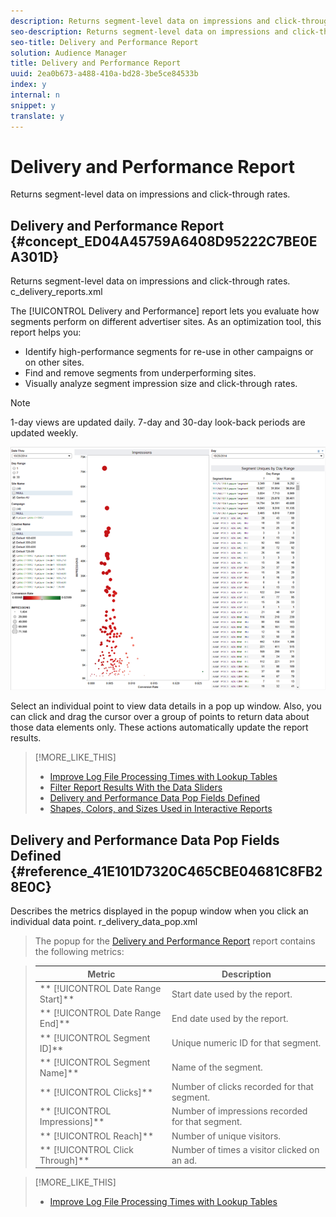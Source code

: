 ```yaml
---
description: Returns segment-level data on impressions and click-through rates.
seo-description: Returns segment-level data on impressions and click-through rates.
seo-title: Delivery and Performance Report
solution: Audience Manager
title: Delivery and Performance Report
uuid: 2ea0b673-a488-410a-bd28-3be5ce84533b
index: y
internal: n
snippet: y
translate: y
---
```


# Delivery and Performance Report

Returns segment-level data on impressions and click-through rates.

## Delivery and Performance Report {#concept_ED04A45759A6408D95222C7BE0EA301D}

Returns segment-level data on impressions and click-through rates. 
<draft-comment otherprops="merge">
  c_delivery_reports.xml 
</draft-comment>



The [!UICONTROL Delivery and Performance] report lets you evaluate how segments perform on different advertiser sites. As an optimization tool, this report helps you: 
* Identify high-performance segments for re-use in other campaigns or on other sites.
* Find and remove segments from underperforming sites.
* Visually analyze segment impression size and click-through rates.






>[!NOTE]
>
>1-day views are updated daily. 7-day and 30-day look-back periods are updated weekly.



![](assets/deliveryAndPerformanceReportCapture.PNG) 


Select an individual point to view data details in a pop up window. Also, you can click and drag the cursor over a group of points to return data about those data elements only. These actions automatically update the report results. 
>[!MORE_LIKE_THIS]
>
>* [Improve Log File Processing Times with Lookup Tables](lookup-tables.md#concept_53C119A83E6F49D28451828C54CF4FC1)
>* [Filter Report Results With the Data Sliders](data-sliders.md#concept_00E60A0BDB274B07A1DD342EE5554C37)
>* [Delivery and Performance Data Pop Fields Defined](delivery-performance-report.md#reference_41E101D7320C465CBE04681C8FB28E0C)
>* [Shapes, Colors, and Sizes Used in Interactive Reports](interactive-report-technology.md#reference_25F1411379B34946B5AB8156A0F87626)

## Delivery and Performance Data Pop Fields Defined {#reference_41E101D7320C465CBE04681C8FB28E0C}

Describes the metrics displayed in the popup window when you click an individual data point. 
<draft-comment otherprops="merge">
  r_delivery_data_pop.xml 
</draft-comment>


>
>
>The popup for the [Delivery and Performance Report](../../reporting/dynamic-reports/delivery-performance-report.md#concept_ED04A45759A6408D95222C7BE0EA301D) report contains the following metrics: 
>
>

>
>
>|  Metric  | Description  |
>|---|---|
>|  ** [!UICONTROL Date Range Start]** | Start date used by the report.  |
>|  ** [!UICONTROL Date Range End]** | End date used by the report.  |
>|  ** [!UICONTROL Segment ID]** | Unique numeric ID for that segment.  |
>|  ** [!UICONTROL Segment Name]** | Name of the segment.  |
>|  ** [!UICONTROL Clicks]** | Number of clicks recorded for that segment.  |
>|  ** [!UICONTROL Impressions]** | Number of impressions recorded for that segment.  |
>|  ** [!UICONTROL Reach]** | Number of unique visitors.  |
>|  ** [!UICONTROL Click Through]** | Number of times a visitor clicked on an ad.  |

>[!MORE_LIKE_THIS]
>
>* [Improve Log File Processing Times with Lookup Tables](lookup-tables.md#concept_53C119A83E6F49D28451828C54CF4FC1)
